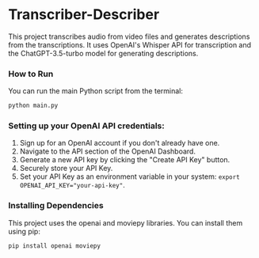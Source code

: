 # Transcriber-Describer

This project transcribes audio from video files and generates descriptions from the transcriptions. It uses OpenAI's Whisper API for transcription and the ChatGPT-3.5-turbo model for generating descriptions.

### How to Run
You can run the main Python script from the terminal:

```bash
python main.py
```

### Setting up your OpenAI API credentials:

1. Sign up for an OpenAI account if you don't already have one.
2. Navigate to the API section of the OpenAI Dashboard.
3. Generate a new API key by clicking the "Create API Key" button.
4. Securely store your API Key.
5. Set your API Key as an environment variable in your system: `export OPENAI_API_KEY="your-api-key"`.

### Installing Dependencies
This project uses the openai and moviepy libraries. You can install them using pip:

```bash
pip install openai moviepy
```
